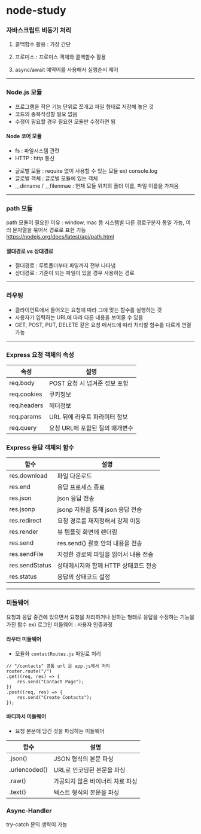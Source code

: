 # node-study

### 자바스크립트 비동기 처리

1. 콜백함수 활용 : 가장 간단

2. 프로미스 : 프로미스 객체와 콜백함수 활용

3. async/await 예약어를 사용해서 실행순서 제어

---

### Node.js 모듈

- 프로그램을 작은 기능 단위로 쪼개고 파일 형태로 저장해 놓은 것
- 코드의 중복작성할 필요 없음
- 수정이 필요할 경우 필요한 모듈만 수정하면 됨

#### Node 코어 모듈

- fs : 파일시스템 관련
- HTTP : http 통신

* 글로벌 모듈 : require 없이 사용할 수 있는 모듈 ex) console.log
* 글로벌 객체 : 글로벌 모듈에 있는 객체
* __dirname / __filenmae : 현재 모듈 위치의 폴더 이름, 파일 이름을 가져옴

---

### path 모듈

path 모듈이 필요한 이유 : window, mac 등 시스템별 다른 경로구분자 통일 가능, 여러 문자열을 묶어서 경로로 표현 가능
https://nodejs.org/docs/latest/api/path.html


#### 절대경로 vs 상대경로
- 절대경로 : 루트폴더부터 파일까지 전부 나타냄
- 상대경로 : 기준이 되는 파일이 있을 경우 사용하는 경로

---

### 라우팅
- 클라이언트에서 들어오는 요청에 따라 그에 맞는 함수를 실행하는 것
- 사용자가 입력하는 URL에 따라 다른 내용을 보여줄 수 있음
- GET, POST, PUT, DELETE 같은 요청 메서드에 따라 처리할 함수를 다르게 연결 가능

---

### Express 요청 객체의 속성

| 속성      | 설명                                  |
|-----------|---------------------------------------|
| req.body  | POST 요청 시 넘겨준 정보 포함         |
| req.cookies | 쿠키정보                            |
| req.headers | 헤더정보                            |
| req.params  | URL 뒤에 라우트 파라미터 정보       |
| req.query   | 요청 URL에 포함된 질의 매개변수     |


### Express 응답 객체의 함수
| 함수       | 설명               |
|-----------|-------------------|
| res.download | 파일 다운로드 |
| res.end | 응답 프로세스 종료 |
| res.json | json 응답 전송 |
| res.jsonp | jsonp 지원을 통해 json 응답 전송 |
| res.redirect | 요청 경로를 재지정해서 강제 이동 |
| res.render | 뷰 템플릿 화면에 렌더링 |
| res.send | res.send() 괄호 안의 내용을 전송 |
| res.sendFile | 지정한 경로의 파일을 읽어서 내용 전송 |
| res.sendStatus | 상태메시지와 함께 HTTP 상태코드 전송 |
| res.status | 응답의 상태코드 설정 |

---

### 미들웨어

요청과 응답 중간에 있으면서 요청을 처리하거나 원하는 형태로 응답을 수정하는 기능을 가진 함수
ex) 로그인 미들웨어 : 사용자 인증과정

#### 라우터 미들웨어
- 모듈화 `contactRoutes.js` 파일로 처리
```
// "/contacts" 공통 url 은 app.js에서 처리
router.route("/")
.get((req, res) => {
    res.send("Contact Page");
})
.post((req, res) => {
    res.send("Create Contacts");
});
```

#### 바디파서 미들웨어
- 요청 본문에 담긴 것을 파싱하는 미들웨어

|함수           | 설명                      |
|--------------|--------------------------|
|.json()       | JSON 형식의 본문 파싱        |
|.urlencoded() | URL로 인코딩된 본문을 파싱    |
|.raw()        | 가공되지 않은 바이너리 자료 파싱 | 
|.text()       | 텍스트 형식의 본문을 파싱      |

### Async-Handler
try-catch 문의 생략이 가능